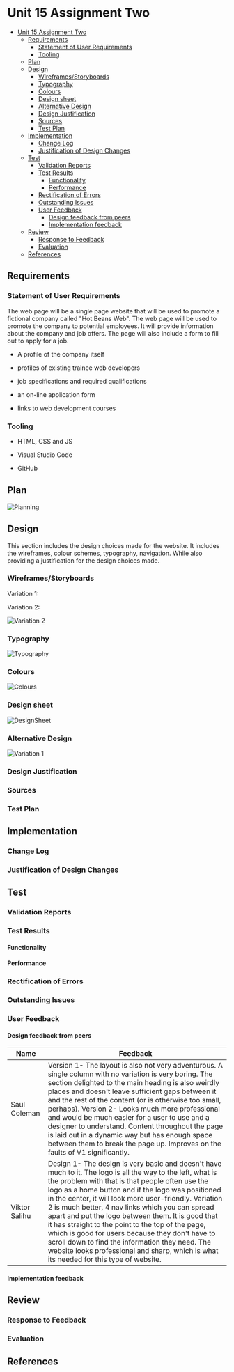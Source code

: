 # Unit 15 Assignment Two

- [Unit 15 Assignment Two](#unit-15-assignment-two)
  - [Requirements](#requirements)
    - [Statement of User Requirements](#statement-of-user-requirements)
    - [Tooling](#tooling)
  - [Plan](#plan)
  - [Design](#design)
    - [Wireframes/Storyboards](#wireframesstoryboards)
    - [Typography](#typography)
    - [Colours](#colours)
    - [Design sheet](#design-sheet)
    - [Alternative Design](#alternative-design)
    - [Design Justification](#design-justification)
    - [Sources](#sources)
    - [Test Plan](#test-plan)
  - [Implementation](#implementation)
    - [Change Log](#change-log)
    - [Justification of Design Changes](#justification-of-design-changes)
  - [Test](#test)
    - [Validation Reports](#validation-reports)
    - [Test Results](#test-results)
      - [Functionality](#functionality)
      - [Performance](#performance)
    - [Rectification of Errors](#rectification-of-errors)
    - [Outstanding Issues](#outstanding-issues)
    - [User Feedback](#user-feedback)
      - [Design feedback from peers](#design-feedback-from-peers)
      - [Implementation feedback](#implementation-feedback)
  - [Review](#review)
    - [Response to Feedback](#response-to-feedback)
    - [Evaluation](#evaluation)
  - [References](#references)

## Requirements

### Statement of User Requirements

The web page will be a single page website that will be used to promote a fictional company called "Hot Beans Web". The web page will be used to promote the company to potential employees. It will provide information about the company and job offers. The page will also include a form to fill out to apply for a job.

- A profile of the company itself

- profiles of existing trainee web developers

- job specifications and required qualifications

- an on-line application form

- links to web development courses
  
### Tooling

- HTML, CSS and JS

- Visual Studio Code

- GitHub

## Plan

![Planning](../PLAN.png)

## Design

This section includes the design choices made for the website. It includes the wireframes, colour schemes, typography, navigation. While also providing a justification for the design choices made.

### Wireframes/Storyboards

Variation 1:



Variation 2:

![Variation 2](../doc/docIMG/DESIGN2.png)



### Typography

![Typography](../doc/docIMG/DESIGN2Typography.png)

### Colours

![Colours](../doc/docIMG/DESIGN2Colours.png)

### Design sheet

![DesignSheet](../doc/docIMG/Design2DesignSheet.png)

### Alternative Design

![Variation 1](../doc/docIMG/DESIGN1.png)

### Design Justification

### Sources

### Test Plan

## Implementation

### Change Log

### Justification of Design Changes

## Test

### Validation Reports

### Test Results

#### Functionality

#### Performance

### Rectification of Errors

### Outstanding Issues

### User Feedback

#### Design feedback from peers

|Name| Feedback |
|----|----------|
| Saul Coleman | Version 1- The layout is also not very adventurous. A single column with no variation is very boring. The section delighted to the main heading is also weirdly places and doesn't leave sufficient gaps between it and the rest of the content (or is otherwise too small, perhaps). Version 2- Looks much more professional and would be much easier for a user to use and a designer to understand. Content throughout the page is laid out in a dynamic way but has enough space between them to break the page up. Improves on the faults of V1 significantly. |
| Viktor Salihu| Design 1- The design is very basic and doesn't have much to it. The logo is all the way to the left, what is the problem with that is that people often use the logo as a home button and if the logo was positioned in the center, it will look more user-friendly.  Variation 2 is much better, 4 nav links which you can spread apart and put the logo between them. It is good that it has straight to the point to the top of the page, which is good for users because they don't have to scroll down to find the information they need. The website looks professional and sharp, which is what its needed for this type of website. |

#### Implementation feedback

## Review

### Response to Feedback

### Evaluation

## References



